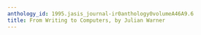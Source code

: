 ```yaml
---
anthology_id: 1995.jasis_journal-ir0anthology0volumeA46A9.6
title: From Writing to Computers, by Julian Warner
---
```

